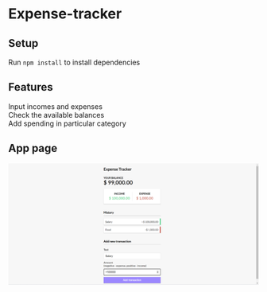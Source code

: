 # Expense-tracker

## Setup  
Run ```npm install``` to install dependencies  

## Features
Input incomes and expenses  
Check the available balances  
Add spending in particular category  

## App page
![home](start.png)
